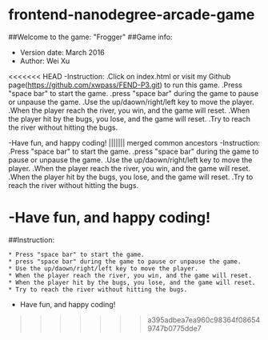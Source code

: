 frontend-nanodegree-arcade-game
===============================

##Welcome to the game: "Frogger"
##Game info:
* Version date: March 2016
* Author: Wei Xu

<<<<<<< HEAD
-Instruction:
.Click on index.html or visit my Github page(https://github.com/xwpass/FEND-P3.git) to run this game.
.Press "space bar" to start the game.
.press "space bar" during the game to pause or unpause the game.
.Use the up/daown/right/left key to move the player.
.When the player reach the river, you win, and the game will reset.
.When the player hit by the bugs, you lose, and the game will reset.
.Try to reach the river without hitting the bugs.

-Have fun, and happy coding!
||||||| merged common ancestors
-Instruction:
.Press "space bar" to start the game.
.press "space bar" during the game to pause or unpause the game.
.Use the up/daown/right/left key to move the player.
.When the player reach the river, you win, and the game will reset.
.When the player hit by the bugs, you lose, and the game will reset.
.Try to reach the river without hitting the bugs.

-Have fun, and happy coding!
=======
##Instruction:
```
* Press "space bar" to start the game.
* press "space bar" during the game to pause or unpause the game.
* Use the up/daown/right/left key to move the player.
* When the player reach the river, you win, and the game will reset.
* When the player hit by the bugs, you lose, and the game will reset.
* Try to reach the river without hitting the bugs.
```
* Have fun, and happy coding!
>>>>>>> a395adbea7ea960c98364f086549747b0775dde7

